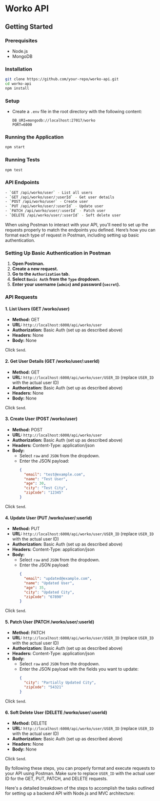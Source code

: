 # Worko API

## Getting Started

### Prerequisites
- Node.js
- MongoDB

### Installation
```bash
git clone https://github.com/your-repo/worko-api.git
cd worko-api
npm install
```

  ### Setup
  - Create a `.env` file in the root directory with the following content:
    ```
    DB_URI=mongodb://localhost:27017/worko
    PORT=6000
    ```

  ### Running the Application
  ```bash
  npm start
  ```

  ### Running Tests
  ```bash
  npm test
  ```

  ### API Endpoints
  ```bash
  - `GET /api/worko/user` - List all users
  - `GET /api/worko/user/:userId` - Get user details
  - `POST /api/worko/user` - Create user
  - `PUT /api/worko/user/:userId` - Update user
  - `PATCH /api/worko/user/:userId` - Patch user
  - `DELETE /api/worko/user/:userId` - Soft delete user
  ```


When using Postman to interact with your API, you'll need to set up the requests properly to match the endpoints you defined. Here’s how you can format each type of request in Postman, including setting up basic authentication.

### Setting Up Basic Authentication in Postman

1. **Open Postman.**
2. **Create a new request.**
3. **Go to the `Authorization` tab.**
4. **Select `Basic Auth` from the `Type` dropdown.**
5. **Enter your username (`admin`) and password (`secret`).**

### API Requests

#### 1. List Users (GET /worko/user)

- **Method:** GET
- **URL:** `http://localhost:6000/api/worko/user`
- **Authorization:** Basic Auth (set up as described above)
- **Headers:** None
- **Body:** None

Click `Send`.

#### 2. Get User Details (GET /worko/user/:userId)

- **Method:** GET
- **URL:** `http://localhost:6000/api/worko/user/USER_ID` (replace `USER_ID` with the actual user ID)
- **Authorization:** Basic Auth (set up as described above)
- **Headers:** None
- **Body:** None

Click `Send`.

#### 3. Create User (POST /worko/user)

- **Method:** POST
- **URL:** `http://localhost:6000/api/worko/user`
- **Authorization:** Basic Auth (set up as described above)
- **Headers:** Content-Type: application/json
- **Body:**
  - Select `raw` and `JSON` from the dropdown.
  - Enter the JSON payload:
    ```json
    {
      "email": "test@example.com",
      "name": "Test User",
      "age": 30,
      "city": "Test City",
      "zipCode": "12345"
    }
    ```

Click `Send`.

#### 4. Update User (PUT /worko/user/:userId)

- **Method:** PUT
- **URL:** `http://localhost:6000/api/worko/user/USER_ID` (replace `USER_ID` with the actual user ID)
- **Authorization:** Basic Auth (set up as described above)
- **Headers:** Content-Type: application/json
- **Body:**
  - Select `raw` and `JSON` from the dropdown.
  - Enter the JSON payload:
    ```json
    {
      "email": "updated@example.com",
      "name": "Updated User",
      "age": 35,
      "city": "Updated City",
      "zipCode": "67890"
    }
    ```

Click `Send`.

#### 5. Patch User (PATCH /worko/user/:userId)

- **Method:** PATCH
- **URL:** `http://localhost:6000/api/worko/user/USER_ID` (replace `USER_ID` with the actual user ID)
- **Authorization:** Basic Auth (set up as described above)
- **Headers:** Content-Type: application/json
- **Body:**
  - Select `raw` and `JSON` from the dropdown.
  - Enter the JSON payload with the fields you want to update:
    ```json
    {
      "city": "Partially Updated City",
      "zipCode": "54321"
    }
    ```

Click `Send`.

#### 6. Soft Delete User (DELETE /worko/user/:userId)

- **Method:** DELETE
- **URL:** `http://localhost:6000/api/worko/user/USER_ID` (replace `USER_ID` with the actual user ID)
- **Authorization:** Basic Auth (set up as described above)
- **Headers:** None
- **Body:** None

Click `Send`.

By following these steps, you can properly format and execute requests to your API using Postman. Make sure to replace `USER_ID` with the actual user ID for the GET, PUT, PATCH, and DELETE requests.


Here's a detailed breakdown of the steps to accomplish the tasks outlined for setting up a backend API with Node.js and MVC architecture:



